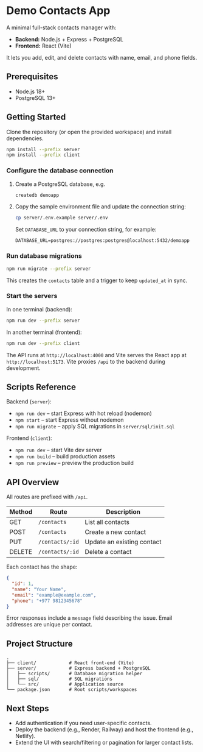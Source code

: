 # Demo Contacts App

A minimal full-stack contacts manager with:

- **Backend:** Node.js + Express + PostgreSQL
- **Frontend:** React (Vite)

It lets you add, edit, and delete contacts with name, email, and phone fields.

## Prerequisites

- Node.js 18+
- PostgreSQL 13+

## Getting Started

Clone the repository (or open the provided workspace) and install dependencies.

```bash
npm install --prefix server
npm install --prefix client
```

### Configure the database connection

1. Create a PostgreSQL database, e.g.
   ```bash
   createdb demoapp
   ```
2. Copy the sample environment file and update the connection string:
   ```bash
   cp server/.env.example server/.env
   ```
   Set `DATABASE_URL` to your connection string, for example:
   ```
   DATABASE_URL=postgres://postgres:postgres@localhost:5432/demoapp
   ```

### Run database migrations

```bash
npm run migrate --prefix server
```

This creates the `contacts` table and a trigger to keep `updated_at` in sync.

### Start the servers

In one terminal (backend):

```bash
npm run dev --prefix server
```

In another terminal (frontend):

```bash
npm run dev --prefix client
```

The API runs at `http://localhost:4000` and Vite serves the React app at `http://localhost:5173`. Vite proxies `/api` to the backend during development.

## Scripts Reference

Backend (`server`):

- `npm run dev` – start Express with hot reload (nodemon)
- `npm start` – start Express without nodemon
- `npm run migrate` – apply SQL migrations in `server/sql/init.sql`

Frontend (`client`):

- `npm run dev` – start Vite dev server
- `npm run build` – build production assets
- `npm run preview` – preview the production build

## API Overview

All routes are prefixed with `/api`.

| Method | Route           | Description                |
| ------ | --------------- | -------------------------- |
| GET    | `/contacts`     | List all contacts          |
| POST   | `/contacts`     | Create a new contact       |
| PUT    | `/contacts/:id` | Update an existing contact |
| DELETE | `/contacts/:id` | Delete a contact           |

Each contact has the shape:

```json
{
  "id": 1,
  "name": "Your Name",
  "email": "example@example.com",
  "phone": "+977 9812345678"
}
```

Error responses include a `message` field describing the issue. Email addresses are unique per contact.

## Project Structure

```
.
├── client/            # React front-end (Vite)
├── server/            # Express backend + PostgreSQL
│   ├── scripts/       # Database migration helper
│   ├── sql/           # SQL migrations
│   └── src/           # Application source
└── package.json       # Root scripts/workspaces
```

## Next Steps

- Add authentication if you need user-specific contacts.
- Deploy the backend (e.g., Render, Railway) and host the frontend (e.g., Netlify).
- Extend the UI with search/filtering or pagination for larger contact lists.
